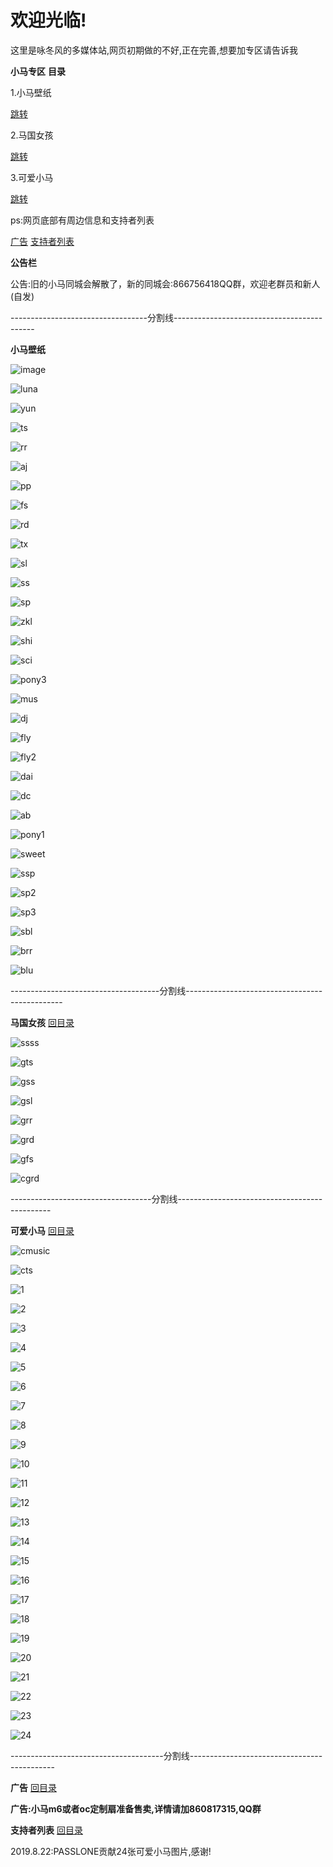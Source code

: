 # 欢迎光临!
<p>这里是咏冬风的多媒体站,网页初期做的不好,正在完善,想要加专区请告诉我</p>
<b>小马专区</b>
<b><a name="mulu">目录</a></b>
<p>1.小马壁纸</p>
<a href="#bizhi">跳转</a>

<p>2.马国女孩</p>
<a href="#maguo">跳转</a>

<p>3.可爱小马</p>
<a href="#xiaoma">跳转</a>

<p>ps:网页底部有周边信息和支持者列表</p>
<a href="#guanggao">广告</a>
<a href="#liebiao">支持者列表</a>

<b>公告栏</b>
<p>公告:旧的小马同城会解散了，新的同城会:866756418QQ群，欢迎老群员和新人(自发)</p>

<p>----------------------------------分割线-------------------------------------------</p>

<b><a name="bizhi">小马壁纸</a></b>

![image](https://github.com/wind-come/wind-come.github.io/blob/master/image/timg.jpg?raw=true)

![luna](https://github.com/wind-come/wind-come.github.io/blob/master/image/luna.jpg?raw=ture)

![yun](https://github.com/wind-come/wind-come.github.io/blob/master/image/yun.jpg?raw=ture)

![ts](https://github.com/wind-come/wind-come.github.io/blob/master/image/ts.jpg?raw=ture)

![rr](https://github.com/wind-come/wind-come.github.io/blob/master/image/rr.jpg?raw=ture)

![aj](https://github.com/wind-come/wind-come.github.io/blob/master/image/aj.jpg?raw=ture)

![pp](https://github.com/wind-come/wind-come.github.io/blob/master/image/pp.jpg?raw=ture)

![fs](https://github.com/wind-come/wind-come.github.io/blob/master/image/fs.jpg?raw=ture)

![rd](https://github.com/wind-come/wind-come.github.io/blob/master/image/rd.jpg?raw=ture)

![tx](https://github.com/wind-come/wind-come.github.io/blob/master/image/tx.jpg?raw=ture)

![sl](https://github.com/wind-come/wind-come.github.io/blob/master/image/star.jpg?raw=ture)

![ss](https://github.com/wind-come/wind-come.github.io/blob/master/image/ss.jpg?raw=ture)

![sp](https://github.com/wind-come/wind-come.github.io/blob/master/image/sp.jpg?raw=ture)

![zkl](https://github.com/wind-come/wind-come.github.io/blob/master/image/zkl.jpg?raw=ture)

![shi](https://github.com/wind-come/wind-come.github.io/blob/master/image/shi.jpg?raw=ture)

![sci](https://github.com/wind-come/wind-come.github.io/blob/master/image/science.jpg?raw=ture)

![pony3](https://github.com/wind-come/wind-come.github.io/blob/master/image/pony3.jpg?raw=ture)

![mus](https://github.com/wind-come/wind-come.github.io/blob/master/image/music.jpg?raw=ture)

![dj](https://github.com/wind-come/wind-come.github.io/blob/master/image/dj.jpg?raw=ture)

![fly](https://github.com/wind-come/wind-come.github.io/blob/master/image/fly.jpg?raw=ture)

![fly2](https://github.com/wind-come/wind-come.github.io/blob/master/image/fly2.jpg?raw=ture)

![dai](https://github.com/wind-come/wind-come.github.io/blob/master/image/dd.jpg?raw=ture)

![dc](https://github.com/wind-come/wind-come.github.io/blob/master/image/dc.jpg?raw=ture)

![ab](https://github.com/wind-come/wind-come.github.io/blob/master/image/ab.jpg?raw=ture)

![pony1](https://github.com/wind-come/wind-come.github.io/blob/master/image/pony1.jpg?raw=ture)

![sweet](https://github.com/wind-come/wind-come.github.io/blob/master/image/sweet.jpg?raw=ture)

![ssp](https://github.com/wind-come/wind-come.github.io/blob/master/image/superpony.jpg?raw=ture)

![sp2](https://github.com/wind-come/wind-come.github.io/blob/master/image/superpony2.jpg?raw=ture)

![sp3](https://github.com/wind-come/wind-come.github.io/blob/master/image/superpony3.jpg?raw=ture)

![sbl](https://github.com/wind-come/wind-come.github.io/blob/master/image/sbl.jpg?raw=ture)

![brr](https://github.com/wind-come/wind-come.github.io/blob/master/image/badrr.jpg?raw=ture)

![blu](https://github.com/wind-come/wind-come.github.io/blob/master/image/badluna.jpg?raw=ture)

<p>-------------------------------------分割线-----------------------------------------------</p>

<b><a name="maguo">马国女孩</a></b>
<a href="#mulu">回目录</a>

![ssss](https://github.com/wind-come/wind-come.github.io/blob/master/image/ssss.jpg?raw=ture)

![gts](https://github.com/wind-come/wind-come.github.io/blob/master/image/gts.jpg?raw=ture)

![gss](https://github.com/wind-come/wind-come.github.io/blob/master/image/gss.jpg?raw=ture)

![gsl](https://github.com/wind-come/wind-come.github.io/blob/master/image/gsl.jpg?raw=ture)

![grr](https://github.com/wind-come/wind-come.github.io/blob/master/image/grr.jpg?raw=ture)

![grd](https://github.com/wind-come/wind-come.github.io/blob/master/image/grd.jpg?raw=ture)

![gfs](https://github.com/wind-come/wind-come.github.io/blob/master/image/gfs.jpg?raw=ture)

![cgrd](https://github.com/wind-come/wind-come.github.io/blob/master/image/ccrd.jpg?raw=ture)

<p>-----------------------------------分割线----------------------------------------------</p>

<b><a name="xiaoma">可爱小马</a></b>
<a href="#mulu">回目录</a>

![cmusic](https://github.com/wind-come/wind-come.github.io/blob/master/image/cmusic.jpg?raw=ture)

![cts](https://github.com/wind-come/wind-come.github.io/blob/master/image/cts.jpg?raw=ture)

![1](https://github.com/wind-come/wind-come.github.io/blob/master/image/cpony/file-1.png?raw=ture)

![2](https://github.com/wind-come/wind-come.github.io/blob/master/image/cpony/file-12.png?raw=ture)

![3](https://github.com/wind-come/wind-come.github.io/blob/master/image/cpony/file-14.png?raw=ture)

![4](https://github.com/wind-come/wind-come.github.io/blob/master/image/cpony/file-15.png?raw=ture)

![5](https://github.com/wind-come/wind-come.github.io/blob/master/image/cpony/file-18.png?raw=ture)

![6](https://github.com/wind-come/wind-come.github.io/blob/master/image/cpony/file-2.png?raw=ture)

![7](https://github.com/wind-come/wind-come.github.io/blob/master/image/cpony/file-21.png?raw=ture)

![8](https://github.com/wind-come/wind-come.github.io/blob/master/image/cpony/file-22.png?raw=ture)

![9](https://github.com/wind-come/wind-come.github.io/blob/master/image/cpony/file-23.png?raw=ture)

![10](https://github.com/wind-come/wind-come.github.io/blob/master/image/cpony/file-24.png?raw=ture)

![11](https://github.com/wind-come/wind-come.github.io/blob/master/image/cpony/file-26.png?raw=ture)

![12](https://github.com/wind-come/wind-come.github.io/blob/master/image/cpony/file-28.png?raw=ture)

![13](https://github.com/wind-come/wind-come.github.io/blob/master/image/cpony/file-29.png?raw=ture)

![14](https://github.com/wind-come/wind-come.github.io/blob/master/image/cpony/file-30.png?raw=ture)

![15](https://github.com/wind-come/wind-come.github.io/blob/master/image/cpony/file-32.png?raw=ture)

![16](https://github.com/wind-come/wind-come.github.io/blob/master/image/cpony/file-33.png?raw=ture)

![17](https://github.com/wind-come/wind-come.github.io/blob/master/image/cpony/file-35.png?raw=ture)

![18](https://github.com/wind-come/wind-come.github.io/blob/master/image/cpony/file-37.png?raw=ture)

![19](https://github.com/wind-come/wind-come.github.io/blob/master/image/cpony/file-38.png?raw=ture)

![20](https://github.com/wind-come/wind-come.github.io/blob/master/image/cpony/file-41.png?raw=ture)

![21](https://github.com/wind-come/wind-come.github.io/blob/master/image/cpony/file-46.png?raw=ture)

![22](https://github.com/wind-come/wind-come.github.io/blob/master/image/cpony/file-7.png?raw=ture)

![23](https://github.com/wind-come/wind-come.github.io/blob/master/image/cpony/file-8.png?raw=ture)

![24](https://github.com/wind-come/wind-come.github.io/blob/master/image/cpony/file.png?raw=ture)

<p>--------------------------------------分割线--------------------------------------------</p>

<b><a name="guanggao">广告</a></b>
<a href="#mulu">回目录</a>

<b>广告:小马m6或者oc定制扇准备售卖,详情请加860817315,QQ群</b>

<b><a name="liebiao">支持者列表</a></b>
<a href="#mulu">回目录</a>
<p>2019.8.22:PASSLONE贡献24张可爱小马图片,感谢!</p>
